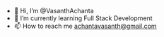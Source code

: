 - 👋 Hi, I’m @VasanthAchanta
- 🌱 I’m currently learning Full Stack Development
- 📫 How to reach me achantavasanth@gmail.com

<!---
VasanthAchanta/VasanthAchanta is a ✨ special ✨ repository because its `README.md` (this file) appears on your GitHub profile.
You can click the Preview link to take a look at your changes.
--->
